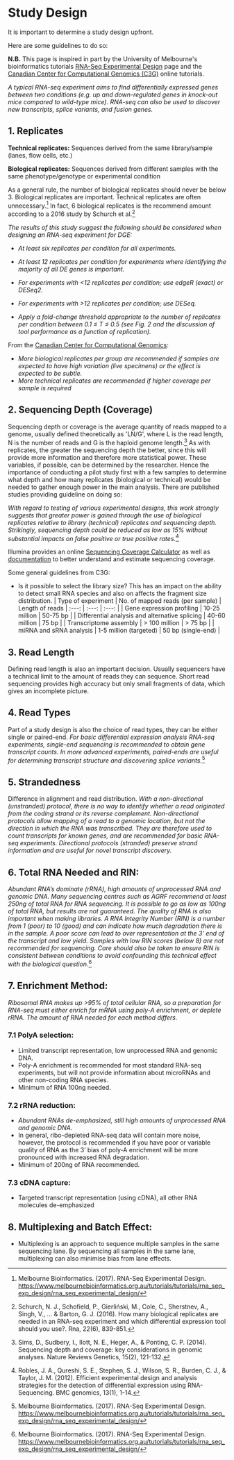 # Study Design
It is important to determine a study design upfront.

Here are some guidelines to do so:

**N.B.** This page is inspired in part by the University of Melbourne's bioinformatics tutorials [RNA-Seq Experimental Design](https://www.melbournebioinformatics.org.au/tutorials/tutorials/rna_seq_exp_design/rna_seq_experimental_design/) page and the [Canadian Center for Computational Genomics (C3G)](https://www.computationalgenomics.ca/) online tutorials.

_A typical RNA-seq experiment aims to find differentially expressed genes between two conditions (e.g. up and down-regulated genes in knock-out mice compared to wild-type mice). RNA-seq can also be used to discover new transcripts, splice variants, and fusion genes._

## 1. Replicates

**Technical replicates:** Sequences derived from the same library/sample (lanes, flow cells, etc.)

**Biological replicates:** Sequences derived from different samples with the same phenotype/genotype or experimental condition

As a general rule, the number of biological replicates should never be below 3. Biological replicates are important. Technical replicates are often unnecessary.[^1] In fact, 6 biological replicates is the recommend amount according to a 2016 study by Schurch et al.[^2] 

*The results of this study suggest the following should be considered when designing an RNA-seq experiment for DGE:*

* *At least six replicates per condition for all experiments.*

* *At least 12 replicates per condition for experiments where identifying the majority of all DE genes is important.*

* *For experiments with <12 replicates per condition; use edgeR (exact) or DESeq2.*

* *For experiments with >12 replicates per condition; use DESeq.*

* *Apply a fold-change threshold appropriate to the number of replicates per condition between 0.1 ≤ T ≤ 0.5 (see Fig. 2 and the discussion of tool performance as a function of replication).*

From the [Canadian Center for Computational Genomics](https://www.computationalgenomics.ca/):
* *More biological replicates per group are recommended if
samples are expected to have high variation (live specimens) or the effect is expected to be subtle.*
* *More technical replicates are recommended if higher coverage per sample is required*

## 2. Sequencing Depth (Coverage)

Sequencing depth or coverage is the average quantity of reads mapped to a genome, usually defined theoretically as 'LN/G', where L is the read length, N is the number of reads and G is the haploid genome length.[^3] As with replicates, the greater the sequencing depth the better, since this will provide more information and therefore more statistical power. These variables, if possible, can be determined by the researcher. Hence the importance of conducting a pilot study first with a few samples to determine what depth and how many replicates (biological or technical) would be needed to gather enough power in the main analysis. There are published studies providing guideline on doing so:

*With regard to testing of various experimental designs, this work strongly suggests that greater power is gained through the use of biological replicates relative to library (technical) replicates and sequencing depth. Strikingly, sequencing depth could be reduced as low as 15% without substantial impacts on false positive or true positive rates.*[^4]

Illumina provides an online [Sequencing Coverage Calculator](https://support.illumina.com/downloads/sequencing_coverage_calculator.html) as well as [documentation](https://www.illumina.com/content/dam/illumina-marketing/documents/products/technotes/technote_coverage_calculation.pdf) to better understand and estimate sequencing coverage.

Some general guidelines from C3G:
* Is it possible to select the library size? This has an impact on the ability to detect small RNA species and also on affects the fragment size distribution.
| Type of experiment | No. of mapped reads (per sample) | Length of reads
| :---: | :---: | :---: |
| Gene expression profiling | 10-25 million | 50-75 bp |
| Differential analysis and alternative splicing | 40-60 million | 75 bp |
| Transcriptome assembly | > 100 million | > 75 bp |
| miRNA and sRNA analysis | 1-5 million (targeted) | 50 bp (single-end) |

## 3. Read Length

Defining read length is also an important decision. Usually sequencers have a technical limit to the amount of reads they can sequence. Short read sequencing provides high accuracy but only small fragments of data, which gives an incomplete picture.

## 4. Read Types

Part of a study design is also the choice of read types, they can be either single or paired-end. *For basic differential expression analysis RNA-seq experiments, single-end sequencing is recommended to obtain gene transcript counts. In more advanced experiments, paired-ends are useful for determining transcript structure and discovering splice variants.*[^1]

## 5. Strandedness
Difference in alignment and read distribution.
*With a non-directional (unstranded) protocol, there is no way to identify whether a read originated from the coding strand or its reverse complement. Non-directional protocols allow mapping of a read to a genomic location, but not the direction in which the RNA was transcribed. They are therefore used to count transcripts for known genes, and are recommended for basic RNA-seq experiments. Directional protocols (stranded) preserve strand information and are useful for novel transcript discovery.*

## 6. Total RNA Needed and RIN:
*Abundant RNA’s dominate (rRNA), high amounts of unprocessed RNA and genomic DNA. Many sequencing centres such as AGRF recommend at least 250ng of total RNA for RNA sequencing. It is possible to go as low as 100ng of total RNA, but results are not guaranteed. The quality of RNA is also important when making libraries. A RNA Integrity Number (RIN) is a number from 1 (poor) to 10 (good) and can indicate how much degradation there is in the sample. A poor score can lead to over representation at the 3’ end of the transcript and low yield. Samples with low RIN scores (below 8) are not recommended for sequencing. Care should also be taken to ensure RIN is consistent between conditions to avoid confounding this technical effect with the biological question.*[^1]

## 7. Enrichment Method:

*Ribosomal RNA makes up >95% of total cellular RNA, so a preparation for RNA-seq must either enrich for mRNA using poly-A enrichment, or deplete rRNA. The amount of RNA needed for each method differs.*

### 7.1 PolyA selection: 
* Limited transcript representation, low unprocessed RNA and genomic DNA.
* Poly-A enrichment is recommended for most standard RNA-seq experiments, but will not provide information about microRNAs and other non-coding RNA species.
* Minimum of RNA 100ng needed.

### 7.2 rRNA reduction: 
* *Abundant RNAs de-emphasized, still high amounts of unprocessed RNA and genomic DNA.*
* In general, ribo-depleted RNA-seq data will contain more noise, however, the protocol is recommended if you have poor or variable quality of RNA as the 3’ bias of poly-A enrichment will be more pronounced with increased RNA degradation.
* Minimum of 200ng of RNA recommended.

### 7.3 cDNA capture: 
* Targeted transcript representation (using cDNA), all other RNA molecules de-emphasized

## 8. Multiplexing and Batch Effect:
* Multiplexing is an approach to sequence multiple samples in the same sequencing lane. By sequencing all samples in the same lane, multiplexing can also minimise bias from lane effects.


[^1]: Melbourne Bioinformatics. (2017). RNA-Seq Experimental Design. https://www.melbournebioinformatics.org.au/tutorials/tutorials/rna_seq_exp_design/rna_seq_experimental_design/
[^2]: Schurch, N. J., Schofield, P., Gierliński, M., Cole, C., Sherstnev, A., Singh, V., ... & Barton, G. J. (2016). How many biological replicates are needed in an RNA-seq experiment and which differential expression tool should you use?. Rna, 22(6), 839-851.
[^3]: Sims, D., Sudbery, I., Ilott, N. E., Heger, A., & Ponting, C. P. (2014). Sequencing depth and coverage: key considerations in genomic analyses. Nature Reviews Genetics, 15(2), 121-132.
[^4]: Robles, J. A., Qureshi, S. E., Stephen, S. J., Wilson, S. R., Burden, C. J., & Taylor, J. M. (2012). Efficient experimental design and analysis strategies for the detection of differential expression using RNA-Sequencing. BMC genomics, 13(1), 1-14.
[^5]: Robles, J. A., Qureshi, S. E., Stephen, S. J., Wilson, S. R., Burden, C. J., & Taylor, J. M. (2012). Efficient experimental design and analysis strategies for the detection of differential expression using RNA-Sequencing. BMC genomics, 13(1), 1-14.
